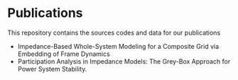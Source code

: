 # Publications 

This repository contains the sources codes and data for our publications 

* Impedance-Based Whole-System Modeling for a Composite Grid via Embedding of Frame Dynamics
* Participation Analysis in Impedance Models: The Grey-Box Approach for Power System Stability. 
